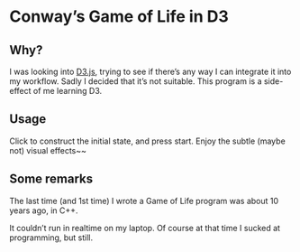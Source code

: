 # Conway’s Game of Life in D3

## Why?

I was looking into [D3.js](https://d3js.org), trying to see if there’s
any way I can integrate it into my workflow.  Sadly I decided that
it’s not suitable.  This program is a side-effect of me learning D3.

## Usage

Click to construct the initial state, and press start.  Enjoy the
subtle (maybe not) visual effects~~

## Some remarks

The last time (and 1st time) I wrote a Game of Life program was about
10 years ago, in C++.

It couldn’t run in realtime on my laptop.  Of course at that time I
sucked at programming, but still.
